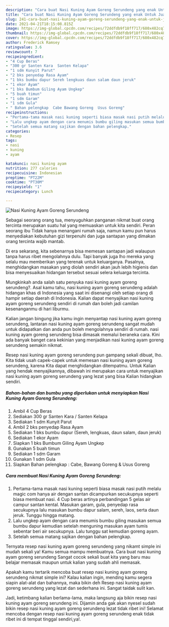 ```yaml
---
description: "Cara buat Nasi Kuning Ayam Goreng Serundeng yang enak Untuk Jualan"
title: "Cara buat Nasi Kuning Ayam Goreng Serundeng yang enak Untuk Jualan"
slug: 241-cara-buat-nasi-kuning-ayam-goreng-serundeng-yang-enak-untuk-jualan
date: 2021-04-21T18:15:08.815Z
image: https://img-global.cpcdn.com/recipes/72ddfdb9f18ff717/680x482cq70/nasi-kuning-ayam-goreng-serundeng-foto-resep-utama.jpg
thumbnail: https://img-global.cpcdn.com/recipes/72ddfdb9f18ff717/680x482cq70/nasi-kuning-ayam-goreng-serundeng-foto-resep-utama.jpg
cover: https://img-global.cpcdn.com/recipes/72ddfdb9f18ff717/680x482cq70/nasi-kuning-ayam-goreng-serundeng-foto-resep-utama.jpg
author: Frederick Ramsey
ratingvalue: 3.6
reviewcount: 7
recipeingredient:
- "4 Cup Beras"
- "300 gr Santen Kara  Santen Kelapa"
- "1 sdm Kunyit Parut"
- "2 bks penyedap Rasa Ayam"
- "1 bks bumbu dapur Sereh lengkuas daun salam daun jeruk"
- "1 ekor Ayam"
- "1 bks Bumbum Giling Ayam Ungkep"
- "5 buah timun"
- "1 sdm Garam"
- "1 sdm Gula"
- " Bahan pelengkap  Cabe Bawang Goreng  Usus Goreng"
recipeinstructions:
- "Pertama-tama masak nasi kuning seperti biasa masak nasi putih melalu magic com hanya air dengan santan dicampurkan secukupnya seperti biasa membuat nasi. 4 Cup beras artinya perbandingan 5 gelas air campur santan kental. Masukan garam, gula, penyedap rasa secukupnya lalu masukan bumbu dapur salam, sereh, laos, serta daun jeruk. Tunggu hingga matang."
- "Lalu ungkep ayam dengan cara menumis bumbu giling masukan semua bumbu dapur kemudian setelah menguning masukan ayam tumis sebentar beri air secukupnya. Lalu tunggu sat kemudian goreng ayam."
- "Setelah semua matang sajikan dengan bahan pelengkap."
categories:
- Resep
tags:
- nasi
- kuning
- ayam

katakunci: nasi kuning ayam 
nutrition: 277 calories
recipecuisine: Indonesian
preptime: "PT22M"
cooktime: "PT30M"
recipeyield: "1"
recipecategory: Lunch

---
```



![Nasi Kuning Ayam Goreng Serundeng](https://img-global.cpcdn.com/recipes/72ddfdb9f18ff717/680x482cq70/nasi-kuning-ayam-goreng-serundeng-foto-resep-utama.jpg)

Sebagai seorang orang tua, menyuguhkan panganan nikmat buat orang tercinta merupakan suatu hal yang memuaskan untuk kita sendiri. Peran seorang ibu Tidak hanya menangani rumah saja, namun kamu pun harus menyediakan kebutuhan gizi terpenuhi dan juga santapan yang dimakan orang tercinta wajib mantab.

Di era  sekarang, kita sebenarnya bisa memesan santapan jadi walaupun tanpa harus ribet mengolahnya dulu. Tapi banyak juga lho mereka yang selalu mau memberikan yang terenak untuk keluarganya. Pasalnya, menghidangkan masakan yang diolah sendiri akan jauh lebih higienis dan bisa menyesuaikan hidangan tersebut sesuai selera keluarga tercinta. 



Mungkinkah anda salah satu penyuka nasi kuning ayam goreng serundeng?. Asal kamu tahu, nasi kuning ayam goreng serundeng adalah hidangan khas di Indonesia yang saat ini disenangi oleh setiap orang di hampir setiap daerah di Indonesia. Kalian dapat menyajikan nasi kuning ayam goreng serundeng sendiri di rumah dan boleh jadi camilan kesenanganmu di hari liburmu.

Kalian jangan bingung jika kamu ingin menyantap nasi kuning ayam goreng serundeng, lantaran nasi kuning ayam goreng serundeng sangat mudah untuk didapatkan dan anda pun boleh mengolahnya sendiri di rumah. nasi kuning ayam goreng serundeng bisa dimasak memalui beraneka cara. Kini ada banyak banget cara kekinian yang menjadikan nasi kuning ayam goreng serundeng semakin nikmat.

Resep nasi kuning ayam goreng serundeng pun gampang sekali dibuat, lho. Kita tidak usah capek-capek untuk memesan nasi kuning ayam goreng serundeng, karena Kita dapat menghidangkan ditempatmu. Untuk Kalian yang hendak menyajikannya, dibawah ini merupakan cara untuk menyajikan nasi kuning ayam goreng serundeng yang lezat yang bisa Kalian hidangkan sendiri.

<!--inarticleads1-->

##### Bahan-bahan dan bumbu yang diperlukan untuk menyiapkan Nasi Kuning Ayam Goreng Serundeng:

1. Ambil 4 Cup Beras
1. Sediakan 300 gr Santen Kara / Santen Kelapa
1. Sediakan 1 sdm Kunyit Parut
1. Ambil 2 bks penyedap Rasa Ayam
1. Sediakan 1 bks bumbu dapur (Sereh, lengkuas, daun salam, daun jeruk)
1. Sediakan 1 ekor Ayam
1. Siapkan 1 bks Bumbum Giling Ayam Ungkep
1. Gunakan 5 buah timun
1. Sediakan 1 sdm Garam
1. Gunakan 1 sdm Gula
1. Siapkan  Bahan pelengkap : Cabe, Bawang Goreng &amp; Usus Goreng




<!--inarticleads2-->

##### Cara membuat Nasi Kuning Ayam Goreng Serundeng:

1. Pertama-tama masak nasi kuning seperti biasa masak nasi putih melalu magic com hanya air dengan santan dicampurkan secukupnya seperti biasa membuat nasi. 4 Cup beras artinya perbandingan 5 gelas air campur santan kental. Masukan garam, gula, penyedap rasa secukupnya lalu masukan bumbu dapur salam, sereh, laos, serta daun jeruk. Tunggu hingga matang.
1. Lalu ungkep ayam dengan cara menumis bumbu giling masukan semua bumbu dapur kemudian setelah menguning masukan ayam tumis sebentar beri air secukupnya. Lalu tunggu sat kemudian goreng ayam.
1. Setelah semua matang sajikan dengan bahan pelengkap.




Ternyata resep nasi kuning ayam goreng serundeng yang nikamt simple ini mudah sekali ya! Kamu semua mampu membuatnya. Cara buat nasi kuning ayam goreng serundeng Sangat cocok sekali buat kita yang baru mau belajar memasak maupun untuk kalian yang sudah ahli memasak.

Apakah kamu tertarik mencoba buat resep nasi kuning ayam goreng serundeng nikmat simple ini? Kalau kalian ingin, mending kamu segera siapin alat-alat dan bahannya, maka bikin deh Resep nasi kuning ayam goreng serundeng yang lezat dan sederhana ini. Sangat taidak sulit kan. 

Jadi, ketimbang kalian berlama-lama, maka langsung aja bikin resep nasi kuning ayam goreng serundeng ini. Dijamin anda gak akan nyesel sudah bikin resep nasi kuning ayam goreng serundeng lezat tidak ribet ini! Selamat mencoba dengan resep nasi kuning ayam goreng serundeng enak tidak ribet ini di tempat tinggal sendiri,ya!.

